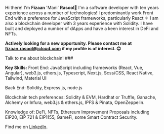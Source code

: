 Hi there! I'm **Fizaan** 'Mani' **Rasool**👋
I'm a software developer with ten years experience across a number of technologies!
I predominantly work Front End with a preference for JavaScript frameworks, particularly React ⚛️
I am also a blockchain developer with 3 years experience with Solidity. I have built and deployed a number of dApps and have a keen interest in DeFi and NFTs.

**Actively looking for a new opportunity. Please contact me at <fizaan.rasool@icloud.com> if my profile is of interest. 😊**

Talk to me about blockchain! ###

**Key Skills:**
Front End: JavaScript including frameworks (React, Vue, Angular), web3.js, ethers.js, Typescript, Next.js, Scss/CSS, React Native, Tailwind, Material UI

Back End: Solidity, Express.js, node.js

Blockchain tech preferences: Solidity & EVM, Hardhat or Truffle, Ganache, Alchemy or Infura, web3.js & ethers.js, IPFS & Pinata, OpenZeppelin.

Knowledge of: DeFi, NFTs, Ethereum Improvement Proposals including EIP20, EIP 721 & EIP1155, GameFi, some Smart Contract Security.

Find me on [LinkedIn](https://www.linkedin.com/in/fizaan-rasool/).


<!--
**astroblockmani/astroblockmani** is a ✨ _special_ ✨ repository because its `README.md` (this file) appears on your GitHub profile.

Here are some ideas to get you started:

- 🔭 I’m currently working on ...
- 🌱 I’m currently learning ...
- 👯 I’m looking to collaborate on ...
- 🤔 I’m looking for help with ...
- 💬 Ask me about ...
- 📫 How to reach me: ...
- 😄 Pronouns: ...
- ⚡ Fun fact: ...
-->
